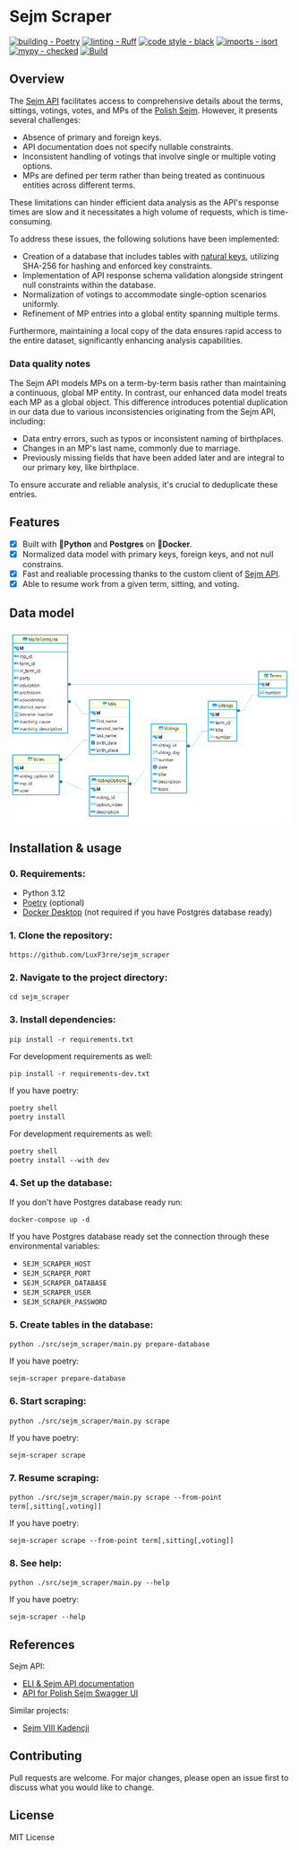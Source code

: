 # Sejm Scraper

[![building - Poetry](https://img.shields.io/endpoint?url=https://raw.githubusercontent.com/python-poetry/website/main/static/badge/v0.json)](https://python-poetry.org/)
[![linting - Ruff](https://img.shields.io/endpoint?url=https://raw.githubusercontent.com/astral-sh/ruff/main/assets/badge/v2.json)](https://github.com/astral-sh/ruff)
[![code style - black](https://img.shields.io/badge/code%20style-black-000000.svg)](https://github.com/psf/black)
[![imports - isort](https://img.shields.io/badge/%20imports-isort-%231674b1?style=flat&labelColor=ef8336)](https://pycqa.github.io/isort/)
[![mypy - checked](https://img.shields.io/badge/mypy-checked-blue.svg)](https://mypy-lang.org/)
[![Build](https://github.com/LuxF3rre/sejm_scraper/actions/workflows/python.yml/badge.svg)](https://github.com/LuxF3rre/sejm_scraper/actions/workflows/python.yml)

## Overview

The [Sejm API](https://api.sejm.gov.pl/) facilitates access to comprehensive details about the terms, sittings, votings, votes, and MPs of the [Polish Sejm](https://en.wikipedia.org/wiki/Sejm). However, it presents several challenges:

- Absence of primary and foreign keys.
- API documentation does not specify nullable constraints.
- Inconsistent handling of votings that involve single or multiple voting options.
- MPs are defined per term rather than being treated as continuous entities across different terms.

These limitations can hinder efficient data analysis as the API's response times are slow and it necessitates a high volume of requests, which is time-consuming.

To address these issues, the following solutions have been implemented:

- Creation of a database that includes tables with [natural keys](https://en.wikipedia.org/wiki/Natural_key), utilizing SHA-256 for hashing and enforced key constraints.
- Implementation of API response schema validation alongside stringent null constraints within the database.
- Normalization of votings to accommodate single-option scenarios uniformly.
- Refinement of MP entries into a global entity spanning multiple terms.

Furthermore, maintaining a local copy of the data ensures rapid access to the entire dataset, significantly enhancing analysis capabilities.

### Data quality notes

The Sejm API models MPs on a term-by-term basis rather than maintaining a continuous, global MP entity. In contrast, our enhanced data model treats each MP as a global object. This difference introduces potential duplication in our data due to various inconsistencies originating from the Sejm API, including:

- Data entry errors, such as typos or inconsistent naming of birthplaces.
- Changes in an MP's last name, commonly due to marriage.
- Previously missing fields that have been added later and are integral to our primary key, like birthplace.

To ensure accurate and reliable analysis, it's crucial to deduplicate these entries.

## Features

- [x] Built with **🐍Python** and **Postgres** on **🐋Docker**.
- [x] Normalized data model with primary keys, foreign keys, and not null constrains.
- [x] Fast and realiable processing thanks to the custom client of [Sejm API](https://api.sejm.gov.pl/sejm/openapi/ui).
- [x] Able to resume work from a given term, sitting, and voting.

## Data model

![Data model](resources/data_model.png)

## Installation & usage

### 0. Requirements:

- Python 3.12
- [Poetry](https://python-poetry.org/) (optional)
- [Docker Desktop](https://www.docker.com/products/docker-desktop/) (not required if you have Postgres database ready)

### 1. **Clone the repository:**

```console
https://github.com/LuxF3rre/sejm_scraper
```

### 2. Navigate to the project directory:

```console
cd sejm_scraper
```

### 3. Install dependencies:

```console
pip install -r requirements.txt
```

For development requirements as well:

```console
pip install -r requirements-dev.txt
```

If you have poetry:

```console
poetry shell
poetry install
```

For development requirements as well:

```console
poetry shell
poetry install --with dev
```

### 4. Set up the database:

If you don't have Postgres database ready run:

```console
docker-compose up -d
```

If you have Postgres database ready set the connection through these environmental variables:

- `SEJM_SCRAPER_HOST`
- `SEJM_SCRAPER_PORT`
- `SEJM_SCRAPER_DATABASE`
- `SEJM_SCRAPER_USER`
- `SEJM_SCRAPER_PASSWORD`

### 5. Create tables in the database:

```console
python ./src/sejm_scraper/main.py prepare-database
```

If you have poetry:

```console
sejm-scraper prepare-database
```

### 6. Start scraping:

```console
python ./src/sejm_scraper/main.py scrape
```

If you have poetry:

```console
sejm-scraper scrape
```

### 7. Resume scraping:

```console
python ./src/sejm_scraper/main.py scrape --from-point term[,sitting[,voting]]
```

If you have poetry:

```console
sejm-scraper scrape --from-point term[,sitting[,voting]]
```

### 8. See help:

```console
python ./src/sejm_scraper/main.py --help
```

If you have poetry:

```console
sejm-scraper --help
```

## References

Sejm API:

- [ELI & Sejm API documentation](https://api.sejm.gov.pl/)
- [API for Polish Sejm Swagger UI](https://api.sejm.gov.pl/sejm/openapi/ui)

Similar projects:

- [Sejm VIII Kadencji](https://github.com/prokulski/sejm_viii_kadencji/)

## Contributing

Pull requests are welcome. For major changes, please open an issue first to discuss what you would like to change.

## License

MIT License
